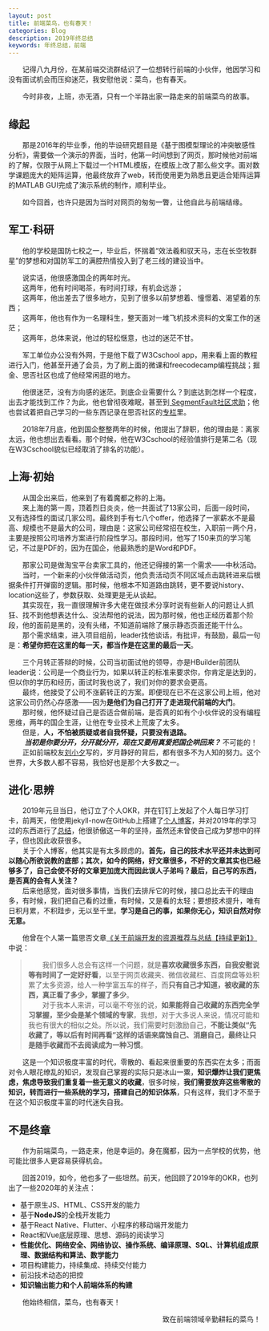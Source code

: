 ```yaml
---
layout: post
title: 前端菜鸟，也有春天！
categories: Blog
description: 2019年终总结
keywords: 年终总结，前端
---
```


&emsp;&emsp;记得八九月份，在某前端交流群结识了一位想转行前端的小伙伴，他因学习和没有面试机会而压抑迷茫，我安慰他说：菜鸟，也有春天。

&emsp;&emsp;今时非夜，上班，亦无酒，只有一个半路出家一路走来的前端菜鸟的故事。

## 缘起

&emsp;&emsp;那是2016年的毕业季，他的毕设研究题目是《基于图模型理论的冲突敏感性分析》，需要做一个演示的界面，当时，他第一时间想到了网页，那时候他对前端的了解，仅限于从网上下载过一个HTML模版，在模版上改了那么些文字。面对数学课题庞大的矩阵运算，他最终放弃了web，转而使用更为熟悉且更适合矩阵运算的MATLAB GUI完成了演示系统的制作，顺利毕业。

&emsp;&emsp;如今回首，也许只是因为当时对网页的匆匆一瞥，让他自此与前端结缘。

## 军工·科研

&emsp;&emsp;他的学校是国防七校之一，毕业后，怀揣着“效法羲和驭天马，志在长空牧群星”的梦想和对国防军工的满腔热情投入到了老三线的建设当中。

&emsp;&emsp;说实话，他很感激国企的两年时光。   
&emsp;&emsp;这两年，他有时间喝茶，有时间打球，有机会远游；  
&emsp;&emsp;这两年，他出差去了很多地方，见到了很多以前梦想着、憧憬着、渴望着的东西；    
&emsp;&emsp;这两年，他也有作为一名理科生，整天面对一堆飞机技术资料的文案工作的迷茫；   
&emsp;&emsp;这两年，总体来说，他过的轻松惬意，也过的迷茫不甘。

&emsp;&emsp;军工单位办公没有外网，于是他下载了W3Cschool app，用来看上面的教程进行入门，他甚至开通了会员，为了刷上面的微课和freecodecamp编程挑战；掘金、思否社区也成了他经常闲逛的地方。

&emsp;&emsp;他很迷茫，没有方向感的迷茫。到底企业需要什么？到底达到怎样一个程度，出去才能找到工作？为此，他也曾彻夜难眠，甚至到[
SegmentFault社区求助](https://segmentfault.com/q/1010000014946491)；他也尝试着把自己学习的一些东西记录在思否社区的[专栏](https://segmentfault.com/a/1190000015048814)里。

&emsp;&emsp;2018年7月底，他到国企整整两年的时候，他提出了辞职，他的理由是：离家太远，他也想出去看看。那个时候，他在W3Cschool的经验值排行是第二名（现在W3Cschool貌似已经取消了排名的功能）。

## 上海·初始

&emsp;&emsp;从国企出来后，他来到了有着魔都之称的上海。   
&emsp;&emsp;来上海的第一周，顶着烈日炎炎，他一共面试了13家公司，后面一段时间，又有选择性的面试几家公司。最终到手有七八个offer，他选择了一家薪水不是最高、规模也不是最大的公司，理由是：这家公司经常招在校生，入职前一两个月，主要是按照公司培养方案进行阶段性学习。那段时间，他写了150来页的学习笔记，不过是PDF的，因为在国企，他最熟悉的是Word和PDF。

&emsp;&emsp;那家公司是做淘宝平台卖家工具的，他还记得接的第一个需求——中秋活动。   
&emsp;&emsp;当时，一个新来的小伙伴做活动页，他负责活动页不同区域点击跳转进来后根据条件打开弹窗的逻辑。那时候，他根本不知道路由跳转，更不要说history、location这些了，参数获取、处理更是无从谈起。   
&emsp;&emsp;其实现在，我一直很理解许多大佬在做技术分享时说有些新人的问题让人抓狂、找不到他想表达什么、没法帮他的说法，因为那时候，他也正经历着那个阶段，他的面前是黑的，没有头绪，不知道前端除了展示静态页面还能干什么。
&emsp;&emsp;那个需求结束，进入项目组前，leader找他谈话，有批评，有鼓励，最后一句是：**希望你把在这里的每一天，都当作是在这里的最后一天**。

&emsp;&emsp;三个月转正答辩的时候，公司当初面试他的领导，亦是HBuilder前团队leader说：公司是一个商业行为，如果以转正的标准来要求你，你肯定是达到的，但以你的学历和经历，面试时我也说了，我们对你的要求会更高。   
&emsp;&emsp;最终，他接受了公司不涨薪转正的方案。即便现在已不在这家公司上班，他对这家公司仍然心存感激——因为**是他们为自己打开了走进现代前端的大门**。   
&emsp;&emsp;那时候，他怀疑过自己是否适合做前端，是否真的如有个小伙伴说的没有编程思维，两年的国企生涯，让他在专业技术上荒废了太多。   
&emsp;&emsp;但是，**人，不怕被质疑或者自我怀疑，只要没有退路。**   
&emsp;&emsp; ***当初是你要分开，分开就分开，现在又要用真爱把国企哄回来？*** 不可能的！   
&emsp;&emsp;正如前端校友[刘小夕](https://segmentfault.com/a/1190000021390351)写的，岁月静好的背后，都有很多不为人知的努力。这个世界，大多数人都不容易，我恰好也是那个大多数之一。

## 进化·思辨

&emsp;&emsp;2019年元旦当日，他订立了个人OKR，并在钉钉上发起了个人每日学习打卡，前两天，他使用jekyll-now在GitHub上搭建了[个人博客](https://king-hcj.github.io)，并对2019年的学习过的东西进行了[总结](https://king-hcj.github.io/2019/12/22/front-end-engineer/)，他很骄傲这一年的坚持，虽然还未曾使自己成为梦想中的样子，但也因此收获很多。   
&emsp;&emsp;关于个人博客，他其实是有太多顾虑的。**首先，自己的技术水平还并未达到可以随心所欲说教的底部；其次，如今的网络，好文章很多，不好的文章其实也已经够多了，自己会使不好的文章更加庞大而因此误人子弟吗？最后，自己写的东西，是否真的会有人关注？**   
&emsp;&emsp;后来他感觉，面对很多事情，当我们去排斥它的时候，接口总比去干的理由多，有时候，我们把自己看的过重，有时候，又是看的太轻；要想技术提升，唯有日积月累，不积跬步，无以至千里。**学习是自己的事，如果你无心，知识自然对你无意。**   

&emsp;&emsp;他曾在个人第一篇思否文章[《关于前端开发的资源推荐与总结【持续更新】》](https://segmentfault.com/a/1190000015048814)中说：
>&emsp;&emsp;我们很多人总会有这样一个问题，就是**喜欢收藏很多东西，自我安慰说等有时间了一定好好看**，以至于网页收藏夹、微信收藏栏、百度网盘等处积累了太多资源，给人一种学富五车的样子，而**只有自己才知道，被收藏的东西，真正看了多少，掌握了多少**。   
&emsp;&emsp;对于我本人来讲，可以毫不夸张的说，**如果能将自己收藏的东西完全学习掌握，至少会是某个领域的专家**，我想，对于大多说人来说，情况可能和我也有很大的相似之处。所以说，我们需要时刻激励自己，**不能让类似“先收藏了，等以后有时间再看”这样的话语来腐蚀自己、消磨自己，最终让只是随手收藏而不去阅读成为一种习惯**。

&emsp;&emsp;这是一个知识极度丰富的时代，零散的、看起来很重要的东西实在太多；而面对令人眼花缭乱的知识，发现自己掌握的实际只是冰山一粟，**知识爆炸让我们更焦虑，焦虑导致我们重复着一些无意义的收藏**，很多时候，**我们需要放弃这些零散的知识，转而进行一些系统的学习，搭建自己的知识体系**，只有这样，我们才不至于在这个知识极度丰富的时代迷失自我。

## 不是终章

&emsp;&emsp;作为前端菜鸟，一路走来，他是幸运的。身在魔都，因为一点学校的优势，他可能比很多人更容易获得机会。

&emsp;&emsp;回首2019，如今，他也多了一些坦然。前天，他回顾了2019年的OKR，也列出了一些2020年的关注点：
   - 基于原生JS、HTML、CSS开发的能力
   - 基于**NodeJS**的全栈开发能力
   - 基于React Native、Flutter、小程序的移动端开发能力
   - React和Vue底层原理、思想、源码的阅读学习
   - **性能优化、网络安全、网络协议、操作系统、编译原理、SQL、计算机组成原理、数据结构和算法、数学能力**
   - 项目构建能力，持续集成、持续交付能力
   - 前沿技术动态的把控
   - **知识输出能力和个人前端体系的构建**

&emsp;&emsp;他始终相信，菜鸟，也有春天！
<p align="right">致在前端领域辛勤耕耘的菜鸟！</p>
